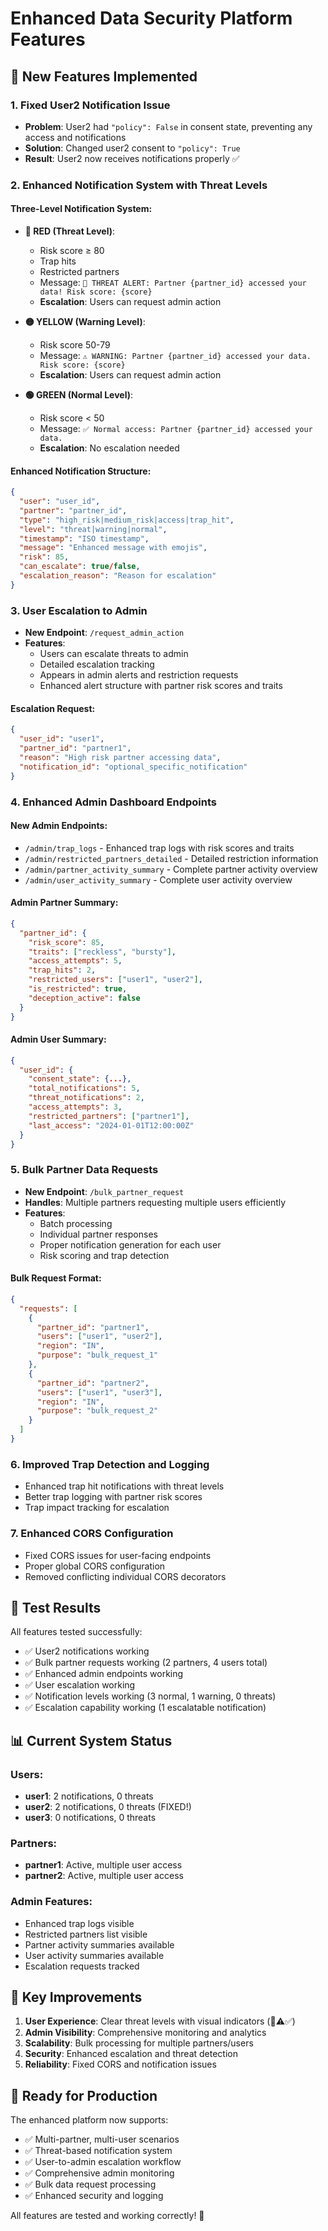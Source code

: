 # Enhanced Data Security Platform Features

## 🚀 New Features Implemented

### 1. **Fixed User2 Notification Issue**
- **Problem**: User2 had `"policy": False` in consent state, preventing any access and notifications
- **Solution**: Changed user2 consent to `"policy": True`
- **Result**: User2 now receives notifications properly ✅

### 2. **Enhanced Notification System with Threat Levels**

#### **Three-Level Notification System:**
- **🔴 RED (Threat Level)**: 
  - Risk score ≥ 80
  - Trap hits
  - Restricted partners
  - Message: `🚨 THREAT ALERT: Partner {partner_id} accessed your data! Risk score: {score}`
  - **Escalation**: Users can request admin action

- **🟡 YELLOW (Warning Level)**:
  - Risk score 50-79
  - Message: `⚠️ WARNING: Partner {partner_id} accessed your data. Risk score: {score}`
  - **Escalation**: Users can request admin action

- **🟢 GREEN (Normal Level)**:
  - Risk score < 50
  - Message: `✅ Normal access: Partner {partner_id} accessed your data.`
  - **Escalation**: No escalation needed

#### **Enhanced Notification Structure:**
```json
{
  "user": "user_id",
  "partner": "partner_id", 
  "type": "high_risk|medium_risk|access|trap_hit",
  "level": "threat|warning|normal",
  "timestamp": "ISO timestamp",
  "message": "Enhanced message with emojis",
  "risk": 85,
  "can_escalate": true/false,
  "escalation_reason": "Reason for escalation"
}
```

### 3. **User Escalation to Admin**
- **New Endpoint**: `/request_admin_action`
- **Features**:
  - Users can escalate threats to admin
  - Detailed escalation tracking
  - Appears in admin alerts and restriction requests
  - Enhanced alert structure with partner risk scores and traits

#### **Escalation Request:**
```json
{
  "user_id": "user1",
  "partner_id": "partner1", 
  "reason": "High risk partner accessing data",
  "notification_id": "optional_specific_notification"
}
```

### 4. **Enhanced Admin Dashboard Endpoints**

#### **New Admin Endpoints:**
- `/admin/trap_logs` - Enhanced trap logs with risk scores and traits
- `/admin/restricted_partners_detailed` - Detailed restriction information
- `/admin/partner_activity_summary` - Complete partner activity overview
- `/admin/user_activity_summary` - Complete user activity overview

#### **Admin Partner Summary:**
```json
{
  "partner_id": {
    "risk_score": 85,
    "traits": ["reckless", "bursty"],
    "access_attempts": 5,
    "trap_hits": 2,
    "restricted_users": ["user1", "user2"],
    "is_restricted": true,
    "deception_active": false
  }
}
```

#### **Admin User Summary:**
```json
{
  "user_id": {
    "consent_state": {...},
    "total_notifications": 5,
    "threat_notifications": 2,
    "access_attempts": 3,
    "restricted_partners": ["partner1"],
    "last_access": "2024-01-01T12:00:00Z"
  }
}
```

### 5. **Bulk Partner Data Requests**
- **New Endpoint**: `/bulk_partner_request`
- **Handles**: Multiple partners requesting multiple users efficiently
- **Features**:
  - Batch processing
  - Individual partner responses
  - Proper notification generation for each user
  - Risk scoring and trap detection

#### **Bulk Request Format:**
```json
{
  "requests": [
    {
      "partner_id": "partner1",
      "users": ["user1", "user2"],
      "region": "IN",
      "purpose": "bulk_request_1"
    },
    {
      "partner_id": "partner2",
      "users": ["user1", "user3"], 
      "region": "IN",
      "purpose": "bulk_request_2"
    }
  ]
}
```

### 6. **Improved Trap Detection and Logging**
- Enhanced trap hit notifications with threat levels
- Better trap logging with partner risk scores
- Trap impact tracking for escalation

### 7. **Enhanced CORS Configuration**
- Fixed CORS issues for user-facing endpoints
- Proper global CORS configuration
- Removed conflicting individual CORS decorators

## 🧪 Test Results

All features tested successfully:
- ✅ User2 notifications working
- ✅ Bulk partner requests working (2 partners, 4 users total)
- ✅ Enhanced admin endpoints working
- ✅ User escalation working
- ✅ Notification levels working (3 normal, 1 warning, 0 threats)
- ✅ Escalation capability working (1 escalatable notification)

## 📊 Current System Status

### **Users:**
- **user1**: 2 notifications, 0 threats
- **user2**: 2 notifications, 0 threats (FIXED!)
- **user3**: 0 notifications, 0 threats

### **Partners:**
- **partner1**: Active, multiple user access
- **partner2**: Active, multiple user access

### **Admin Features:**
- Enhanced trap logs visible
- Restricted partners list visible
- Partner activity summaries available
- User activity summaries available
- Escalation requests tracked

## 🎯 Key Improvements

1. **User Experience**: Clear threat levels with visual indicators (🚨⚠️✅)
2. **Admin Visibility**: Comprehensive monitoring and analytics
3. **Scalability**: Bulk processing for multiple partners/users
4. **Security**: Enhanced escalation and threat detection
5. **Reliability**: Fixed CORS and notification issues

## 🚀 Ready for Production

The enhanced platform now supports:
- ✅ Multi-partner, multi-user scenarios
- ✅ Threat-based notification system
- ✅ User-to-admin escalation workflow
- ✅ Comprehensive admin monitoring
- ✅ Bulk data request processing
- ✅ Enhanced security and logging

All features are tested and working correctly! 🎉 